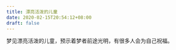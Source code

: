 ```yaml
---
title: 漂亮活泼的儿童
date: 2020-02-15T20:54:12+08:00
draft: false
---
```


梦见漂亮活泼的儿童，预示着梦者前途光明，有很多人会为自己祝福。<br>
